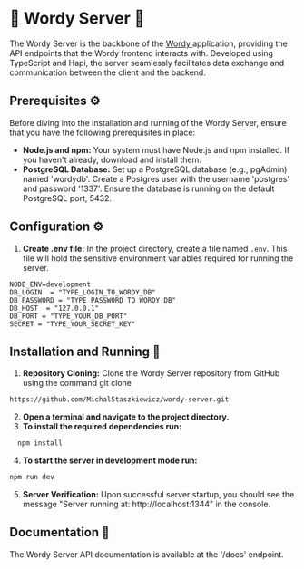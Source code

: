 # 🚀 Wordy Server 🚀

The Wordy Server is the backbone of the <a href="https://github.com/MichalStaszkiewicz/Wordy">
Wordy
</a> application, providing the API endpoints that the Wordy frontend interacts with. Developed using TypeScript and Hapi, the server seamlessly facilitates data exchange and communication between the client and the backend.

## Prerequisites ⚙️

Before diving into the installation and running of the Wordy Server, ensure that you have the following prerequisites in place:

- **Node.js and npm:** Your system must have Node.js and npm installed. If you haven't already, download and install them.
- **PostgreSQL Database:** Set up a PostgreSQL database (e.g., pgAdmin) named 'wordydb'. Create a Postgres user with the username 'postgres' and password '1337'. Ensure the database is running on the default PostgreSQL port, 5432.

## Configuration ⚙️

1. **Create .env file:** In the project directory, create a file named `.env`. This file will hold the sensitive environment variables required for running the server.

```env
NODE_ENV=development
DB_LOGIN  = "TYPE_LOGIN_TO_WORDY_DB"
DB_PASSWORD = "TYPE_PASSWORD_TO_WORDY_DB"
DB_HOST  = "127.0.0.1"
DB_PORT = "TYPE_YOUR_DB_PORT"
SECRET = "TYPE_YOUR_SECRET_KEY"
```

## Installation and Running 🧰

1. **Repository Cloning:** Clone the Wordy Server repository from GitHub using the command git clone

```sh
https://github.com/MichalStaszkiewicz/wordy-server.git
```

2. **Open a terminal and navigate to the project directory.**
3. **To install the required dependencies run:**

```sh
  npm install
```

4. **To start the server in development mode run:**

```sh
npm run dev
```

5. **Server Verification:** Upon successful server startup, you should see the message "Server running at: http://localhost:1344" in the console.

## Documentation 📖

The Wordy Server API documentation is available at the '/docs' endpoint.
